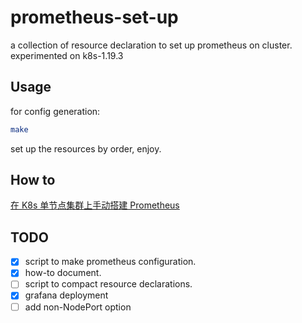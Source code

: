 # prometheus-set-up
a collection of resource declaration to set up prometheus on cluster.
experimented on k8s-1.19.3

## Usage

for config generation:
```bash
make
```

set up the resources by order, enjoy.

## How to

[在 K8s 单节点集群上手动搭建 Prometheus](./setup-how-to/setup-how-to.md)

## TODO

- [x] script to make prometheus configuration.
- [x] how-to document.
- [ ] script to compact resource declarations.
- [x] grafana deployment
- [ ] add non-NodePort option
